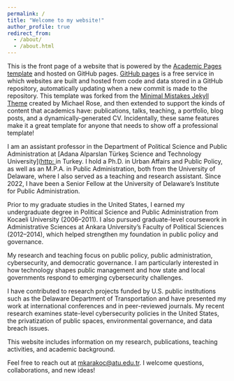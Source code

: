 ```yaml
---
permalink: /
title: "Welcome to my website!"
author_profile: true
redirect_from: 
  - /about/
  - /about.html
---
```


This is the front page of a website that is powered by the [Academic Pages template](https://github.com/academicpages/academicpages.github.io) and hosted on GitHub pages. [GitHub pages](https://pages.github.com) is a free service in which websites are built and hosted from code and data stored in a GitHub repository, automatically updating when a new commit is made to the repository. This template was forked from the [Minimal Mistakes Jekyll Theme](https://mmistakes.github.io/minimal-mistakes/) created by Michael Rose, and then extended to support the kinds of content that academics have: publications, talks, teaching, a portfolio, blog posts, and a dynamically-generated CV. Incidentally, these same features make it a great template for anyone that needs to show off a professional template!

I am an assistant professor in the Department of Political Science and Public Administration at [Adana Alparslan Türkeş Science and Technology University]([http: ](https://www.atu.edu.tr/) in Turkey. I hold a Ph.D. in Urban Affairs and Public Policy, as well as an M.P.A. in Public Administration, both from the University of Delaware, where I also served as a teaching and research assistant. Since 2022, I have been a Senior Fellow at the University of Delaware’s Institute for Public Administration.

Prior to my graduate studies in the United States, I earned my undergraduate degree in Political Science and Public Administration from Kocaeli University (2006–2011). I also pursued graduate-level coursework in Administrative Sciences at Ankara University’s Faculty of Political Sciences (2012–2014), which helped strengthen my foundation in public policy and governance.

My research and teaching focus on public policy, public administration, cybersecurity, and democratic governance. I am particularly interested in how technology shapes public management and how state and local governments respond to emerging cybersecurity challenges.

I have contributed to research projects funded by U.S. public institutions such as the Delaware Department of Transportation and have presented my work at international conferences and in peer-reviewed journals. My recent research examines state-level cybersecurity policies in the United States, the privatization of public spaces, environmental governance, and data breach issues.

This website includes information on my research, publications, teaching activities, and academic background.

Feel free to reach out at mkarakoc@atu.edu.tr. I welcome questions, collaborations, and new ideas!
